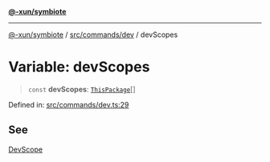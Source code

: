 [**@-xun/symbiote**](../../../../README.md)

***

[@-xun/symbiote](../../../../README.md) / [src/commands/dev](../README.md) / devScopes

# Variable: devScopes

> `const` **devScopes**: [`ThisPackage`](../../../configure/enumerations/ThisPackageGlobalScope.md#thispackage)[]

Defined in: [src/commands/dev.ts:29](https://github.com/Xunnamius/symbiote/blob/62837922680f523ceb73c316fc4e6bbfb810fc1f/src/commands/dev.ts#L29)

## See

[DevScope](../../../configure/enumerations/ThisPackageGlobalScope.md)
